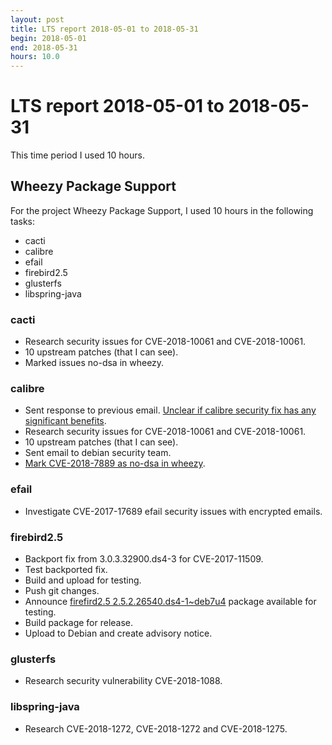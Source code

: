 ```yaml
---
layout: post
title: LTS report 2018-05-01 to 2018-05-31
begin: 2018-05-01
end: 2018-05-31
hours: 10.0
---
```


# LTS report 2018-05-01 to 2018-05-31

This time period I used 10 hours.

## Wheezy Package Support

For the project Wheezy Package Support, I used 10 hours in the following tasks:

* cacti
* calibre
* efail
* firebird2.5
* glusterfs
* libspring-java

### cacti

* Research security issues for CVE-2018-10061 and CVE-2018-10061.
* 10 upstream patches (that I can see).
* Marked issues no-dsa in wheezy.

### calibre

* Sent response to previous email.
  [Unclear if calibre security fix has any significant benefits](https://lists.debian.org/debian-lts/2018/04/msg00054.html).
* Research security issues for CVE-2018-10061 and CVE-2018-10061.
* 10 upstream patches (that I can see).
* Sent email to debian security team.
* [Mark CVE-2018-7889 as no-dsa in wheezy](https://salsa.debian.org/security-tracker-team/security-tracker/commit/ef2f8d10c6b656f307e6331a5e9767f4183824dc).

### efail

* Investigate CVE-2017-17689 efail security issues with encrypted
  emails.

### firebird2.5

* Backport fix from 3.0.3.32900.ds4-3 for CVE-2017-11509.
* Test backported fix.
* Build and upload for testing.
* Push git changes.
* Announce [firefird2.5 2.5.2.26540.ds4-1~deb7u4](https://people.debian.org/~bam/debian/pool/main/f/firebird2.5/)
  package available for testing.
* Build package for release.
* Upload to Debian and create advisory notice.

### glusterfs

* Research security vulnerability CVE-2018-1088.

### libspring-java

* Research CVE-2018-1272, CVE-2018-1272 and CVE-2018-1275.
